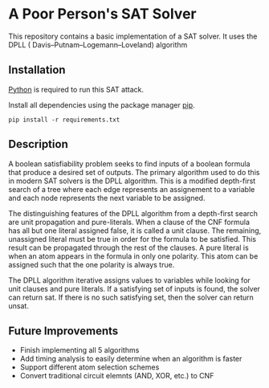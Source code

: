# A Poor Person's SAT Solver

This repository contains a basic implementation of a SAT solver. It uses the DPLL ( Davis–Putnam–Logemann–Loveland) algorithm

## Installation

[Python](https://www.python.org) is required to run this SAT attack.

Install all dependencies using the package manager [pip](https://pip.pypa.io/en/stable/).

```
pip install -r requirements.txt
```

## Description

A boolean satisfiability problem seeks to find inputs of a boolean formula
that produce a desired set of outputs. The primary algorithm used to do this
in modern SAT solvers is the DPLL algorithm. This is a modified depth-first
search of a tree where each edge represents an assignement to a variable
and each node represents the next variable to be assigned.

The distinguishing features of the DPLL algorithm from a depth-first search
are unit propagation and pure-literals. When a clause of the CNF formula has
all but one literal assigned false, it is called a unit clause. The remaining,
unassigned literal must be true in order for the formula to be satisfied.
This result can be propagated through the rest of the clauses. A pure literal
is when an atom appears in the formula in only one polarity. This atom can be
assigned such that the one polarity is always true.

The DPLL algorithm iterative assigns values to variables while looking for
unit clauses and pure literals. If a satisfying set of inputs is found, the
solver can return sat. If there is no such satisfying set, then the solver
can return unsat.

## Future Improvements

* Finish implementing all 5 algorithms
* Add timing analysis to easily determine when an algorithm is faster
* Support different atom selection schemes
* Convert traditional circuit elemnts (AND, XOR, etc.) to CNF
